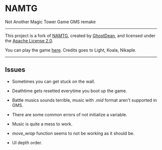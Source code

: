 # NAMTG
Not Another Magic Tower Game GMS remake

___

This project is a fork of [NAMTG](https://github.com/GhostDean/NAMTG), created by [GhostDean](https://github.com/GhostDean), and licensed under the [Apache License 2.0](LICENSE).

You can play the game [here](https://delicious-fruit.com/ratings/game_details.php?id=16098). Credits goes to Light, Koala, Nikaple.

___

## Issues
- Sometimes you can get stuck on the wall.
- Deathtime gets resetted everytime you boot up the game.
- Battle musics sounds terrible, music with *.mid* format aren't supported in GMS.

- There are some common errors of not initialize a variable.
- Music is quite a mess to work.
- *move_wrap* function seems to not be working as it should be.
- UI depth order.

